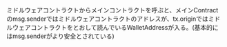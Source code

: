 ミドルウェアコントラクトからメインコントラクトを呼ぶと、メインContractのmsg.senderではミドルウェアコントラクトのアドレスが、tx.originではミドルウェアコントラクトをとおして読んでいるWalletAddressが入る。(基本的にはmsg.senderがより安全とされている)